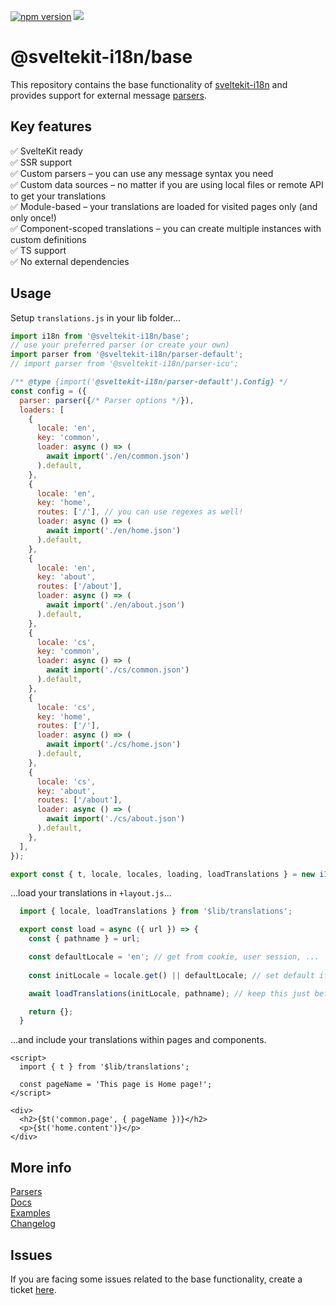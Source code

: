 

[![npm version](https://badge.fury.io/js/@sveltekit-i18n%2Fbase.svg)](https://badge.fury.io/js/@sveltekit-i18n%2Fbase) ![](https://github.com/sveltekit-i18n/base/workflows/Tests/badge.svg)

# @sveltekit-i18n/base
This repository contains the base functionality of [sveltekit-i18n](https://github.com/sveltekit-i18n/lib) and provides support for external message [parsers](https://github.com/sveltekit-i18n/parsers).


## Key features

✅ SvelteKit ready\
✅ SSR support\
✅ Custom parsers – you can use any message syntax you need\
✅ Custom data sources – no matter if you are using local files or remote API to get your translations\
✅ Module-based – your translations are loaded for visited pages only (and only once!)\
✅ Component-scoped translations – you can create multiple instances with custom definitions\
✅ TS support\
✅ No external dependencies

## Usage

Setup `translations.js` in your lib folder...
```javascript
import i18n from '@sveltekit-i18n/base';
// use your preferred parser (or create your own)
import parser from '@sveltekit-i18n/parser-default';
// import parser from '@sveltekit-i18n/parser-icu';

/** @type {import('@sveltekit-i18n/parser-default').Config} */
const config = ({
  parser: parser({/* Parser options */}),
  loaders: [
    {
      locale: 'en',
      key: 'common',
      loader: async () => (
        await import('./en/common.json')
      ).default,
    },
    {
      locale: 'en',
      key: 'home',
      routes: ['/'], // you can use regexes as well!
      loader: async () => (
        await import('./en/home.json')
      ).default,
    },
    {
      locale: 'en',
      key: 'about',
      routes: ['/about'],
      loader: async () => (
        await import('./en/about.json')
      ).default,
    },
    {
      locale: 'cs',
      key: 'common',
      loader: async () => (
        await import('./cs/common.json')
      ).default,
    },
    {
      locale: 'cs',
      key: 'home',
      routes: ['/'],
      loader: async () => (
        await import('./cs/home.json')
      ).default,
    },
    {
      locale: 'cs',
      key: 'about',
      routes: ['/about'],
      loader: async () => (
        await import('./cs/about.json')
      ).default,
    },
  ],
});

export const { t, locale, locales, loading, loadTranslations } = new i18n(config);
```

...load your translations in `+layout.js`...

```js
  import { locale, loadTranslations } from '$lib/translations';

  export const load = async ({ url }) => {
    const { pathname } = url;

    const defaultLocale = 'en'; // get from cookie, user session, ...
    
    const initLocale = locale.get() || defaultLocale; // set default if no locale already set

    await loadTranslations(initLocale, pathname); // keep this just before the `return`

    return {};
  }
```

...and include your translations within pages and components.

```svelte
<script>
  import { t } from '$lib/translations';

  const pageName = 'This page is Home page!';
</script>

<div>
  <h2>{$t('common.page', { pageName })}</h2>
  <p>{$t('home.content')}</p>
</div>
```


## More info
[Parsers](https://github.com/sveltekit-i18n/parsers)\
[Docs](https://github.com/sveltekit-i18n/base/tree/master/docs/README.md)\
[Examples](https://github.com/sveltekit-i18n/lib/tree/master/examples#parsers)\
[Changelog](https://github.com/sveltekit-i18n/base/releases)


## Issues
If you are facing some issues related to the base functionality, create a ticket [here](https://github.com/sveltekit-i18n/lib/issues).
